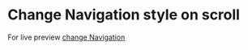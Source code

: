 # Change Navigation style on scroll
For live preview [change Navigation](https://majd-eddine-ben-tahar.github.io/Change-Navigation-style-on-scroll-/)
